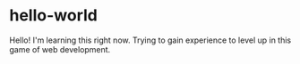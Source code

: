 # hello-world

Hello! I'm learning this right now.
Trying to gain experience to level up in this game of web development.

